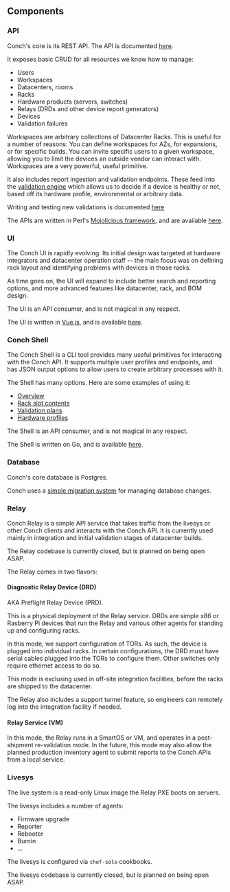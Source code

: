 ## Components

### API

Conch's core is its REST API. The API is documented [here](https://joyent.github.io/conch).

It exposes basic CRUD for all resources we know how to manage:

* Users
* Workspaces
* Datacenters, rooms
* Racks
* Hardware products (servers, switches)
* Relays (DRDs and other device report generators)
* Devices
* Validation failures

Workspaces are arbitrary collections of Datacenter Racks. This is
useful for a number of reasons: You can define workspaces for AZs, for
expansions, or for specific builds. You can invite specific users to a given
workspace, allowing you to limit the devices an outside vendor can interact
with. Workspaces are a very powerful, useful primitive.

It also includes report ingestion and validation endpoints. These feed into the
[validation engine](https://joyent.github.io/conch/validation/BaseValidation)
which allows us to decide if a device is healthy or not, based off its hardware
profile, environmental or arbitrary data.

Writing and testing new validations is documented
[here](https://joyent.github.io/conch/validation/Guide)

The APIs are written in Perl's [Mojolicious framework](https://mojolicious.org/), and are available
[here](https://joyent.github.io/conch).

### UI

The Conch UI is rapidly evolving. Its initial design was targeted at hardware
integrators and datacenter operation staff -- the main focus was on defining
rack layout and identifying problems with devices in those racks.

As time goes on, the UI will expand to include better search and reporting
options, and more advanced features like datacenter, rack, and BOM design.

The UI is an API consumer, and is not magical in any respect.

The UI is written in [Vue.js](https://vuejs.org/), and is available
[here](https://github.com/joyent/conch-ui).

### Conch Shell

The Conch Shell is a CLI tool provides many useful primitives for interacting
with the Conch API. It supports multiple user profiles and endpoints, and has
JSON output options to allow users to create arbitrary processes with it.

The Shell has many options. Here are some examples of using it:

* [Overview](https://gist.github.com/bdha/1a625f22e922cbba315b660f30c3681c)
* [Rack slot contents](https://gist.github.com/bdha/5bcb8bf8321026c68e5b15c76bc77470)
* [Validation plans](https://gist.github.com/bdha/ea93ddd19be5afa7ad21f52bfd6c7bde)
* [Hardware profiles](https://gist.github.com/bdha/ac41b6953325580b614ff4e44b09c095)

The Shell is an API consumer, and is not magical in any respect.

The Shell is written on Go, and is available [here](https://github.com/joyent/conch-shell).

### Database

Conch's core database is Postgres.

Conch uses a [simple migration system](https://github.com/joyent/conch/tree/master/sql)
for managing database changes.

### Relay

Conch Relay is a simple API service that takes traffic from the livesys or other
Conch clients and interacts with the Conch API. It is currently used mainly in
integration and initial validation stages of datacenter builds.

The Relay codebase is currently closed, but is planned on being open ASAP.

The Relay comes in two flavors:

#### Diagnostic Relay Device (DRD)

AKA Preflight Relay Device (PRD).

This is a physical deployment of the Relay service. DRDs are simple x86 or
Rasberry Pi devices that run the Relay and various other agents for standing up
and configuring racks.

In this mode, we support configuration of TORs. As such, the device is plugged
into individual racks. In certain configurations, the DRD must have serial
cables plugged into the TORs to configure them. Other switches only require
ethernet access to do so.

This mode is exclusing used in off-site integration facilities, before the racks
are shipped to the datacenter.

The Relay also includes a support tunnel feature, so engineers can remotely log
into the integration facility if needed.

#### Relay Service (VM)

In this mode, the Relay runs in a SmartOS or VM, and operates in a post-shipment
re-validation mode. In the future, this mode may also allow the planned
production inventory agent to submit reports to the Conch APIs from a local
service.

### Livesys

The live system is a read-only Linux image the Relay PXE boots on servers.

The livesys includes a number of agents:

* Firmware upgrade
* Reporter
* Rebooter
* Burnin
* ...

The livesys is configured via `chef-solo` cookbooks.

The livesys codebase is currently closed, but is planned on being open ASAP.
